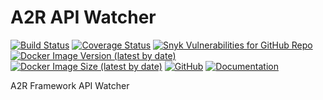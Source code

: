 # A2R API Watcher

[![Build Status](https://travis-ci.org/acttoreact/api-watcher.svg?branch=master)](https://travis-ci.org/acttoreact/api-watcher) [![Coverage Status](https://coveralls.io/repos/github/acttoreact/api-watcher/badge.svg?branch=master)](https://coveralls.io/github/acttoreact/api-watcher) [![Snyk Vulnerabilities for GitHub Repo](https://img.shields.io/snyk/vulnerabilities/github/acttoreact/api-watcher)](https://snyk.io/test/github/acttoreact/api-watcher) [![Docker Image Version (latest by date)](https://img.shields.io/docker/v/act2react/api-watcher?sort=date)](https://hub.docker.com/r/act2react/api-watcher) [![Docker Image Size (latest by date)](https://img.shields.io/docker/image-size/act2react/api-watcher?sort=date)](https://hub.docker.com/r/act2react/api-watcher) [![GitHub](https://img.shields.io/github/license/acttoreact/api-watcher)](https://github.com/acttoreact/api-watcher/blob/develop/license.md) [![Documentation](https://img.shields.io/badge/documentation-ready-green)](https://htmlpreview.github.io/?https://github.com/acttoreact/api-watcher/blob/develop/docs/jsdocs/index.html#readDir)

A2R Framework API Watcher
